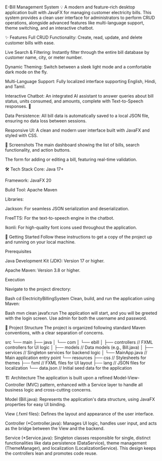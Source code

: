 E-Bill Management System 💡
A modern and feature-rich desktop application built with JavaFX for managing customer electricity bills. This system provides a clean user interface for administrators to perform CRUD operations, alongside advanced features like multi-language support, theme switching, and an interactive chatbot.

✨ Features
Full CRUD Functionality: Create, read, update, and delete customer bills with ease.

Live Search & Filtering: Instantly filter through the entire bill database by customer name, city, or meter number.

Dynamic Theming: Switch between a sleek light mode and a comfortable dark mode on the fly.

Multi-Language Support: Fully localized interface supporting English, Hindi, and Tamil.

Interactive Chatbot: An integrated AI assistant to answer queries about bill status, units consumed, and amounts, complete with Text-to-Speech responses. 🤖

Data Persistence: All bill data is automatically saved to a local JSON file, ensuring no data loss between sessions.

Responsive UI: A clean and modern user interface built with JavaFX and styled with CSS.

📸 Screenshots
The main dashboard showing the list of bills, search functionality, and action buttons.

The form for adding or editing a bill, featuring real-time validation.

🛠️ Tech Stack
Core: Java 17+

Framework: JavaFX 20

Build Tool: Apache Maven

Libraries:

Jackson: For seamless JSON serialization and deserialization.

FreeTTS: For the text-to-speech engine in the chatbot.

Ikonli: For high-quality font icons used throughout the application.

🚀 Getting Started
Follow these instructions to get a copy of the project up and running on your local machine.

Prerequisites

Java Development Kit (JDK): Version 17 or higher.

Apache Maven: Version 3.8 or higher.

Execution

Navigate to the project directory:

Bash
cd ElectricityBillingSystem
Clean, build, and run the application using Maven:

Bash
mvn clean javafx:run
The application will start, and you will be greeted with the login screen. Use admin for both the username and password.

📂 Project Structure
The project is organized following standard Maven conventions, with a clear separation of concerns.

src
└── main
    ├── java
    │   └── com
    │       └── ebill
    │           ├── controllers   // FXML controllers for UI logic
    │           ├── models        // Data models (e.g., Bill.java)
    │           ├── services      // Singleton services for backend logic
    │           └── MainApp.java  // Main application entry point
    └── resources
        ├── css               // Stylesheets for themes
        ├── fxml              // FXML files for UI layout
        ├── lang              // JSON files for localization
        └── data.json         // Initial seed data for the application

🏗️ Architecture
The application is built upon a refined Model-View-Controller (MVC) pattern, enhanced with a Service layer to handle all business logic and cross-cutting concerns.

Model (Bill.java): Represents the application's data structure, using JavaFX properties for easy UI binding.

View (.fxml files): Defines the layout and appearance of the user interface.

Controller (*Controller.java): Manages UI logic, handles user input, and acts as the bridge between the View and the backend.

Service (*Service.java): Singleton classes responsible for single, distinct functionalities like data persistence (DataService), theme management (ThemeManager), and localization (LocalizationService). This design keeps the controllers lean and promotes code reuse.